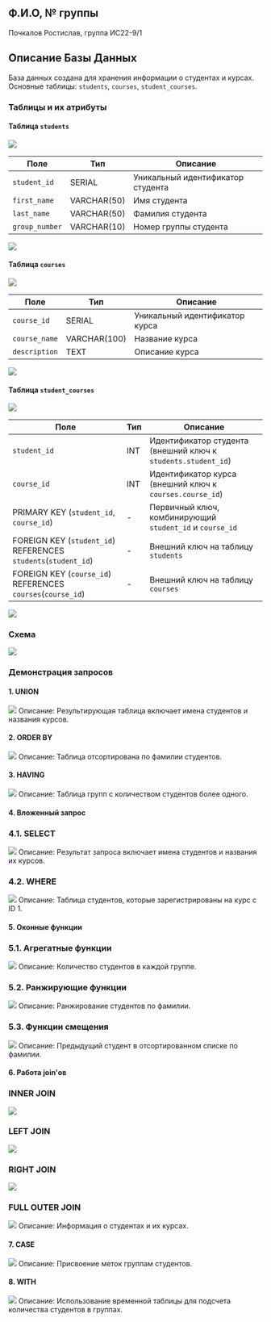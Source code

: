 

## Ф.И.О, № группы
Почкалов Ростислав, группа ИС22-9/1

## Описание Базы Данных
База данных создана для хранения информации о студентах и курсах. Основные таблицы: `students`, `courses`, `student_courses`.

### Таблицы и их атрибуты

#### Таблица `students`

![](/image/s1.png)

| Поле         | Тип         | Описание                        |
|--------------|-------------|---------------------------------|
| `student_id` | SERIAL      | Уникальный идентификатор студента |
| `first_name` | VARCHAR(50) | Имя студента                    |
| `last_name`  | VARCHAR(50) | Фамилия студента                |
| `group_number`| VARCHAR(10)| Номер группы студента           |

![](/image/students.png)


#### Таблица `courses`

![](/image/s2.png)

| Поле         | Тип         | Описание                        |
|--------------|-------------|---------------------------------|
| `course_id`  | SERIAL      | Уникальный идентификатор курса  |
| `course_name`| VARCHAR(100)| Название курса                  |
| `description`| TEXT        | Описание курса                  |

![](/image/c3.png)

#### Таблица `student_courses`

![](/image/s3.png)

| Поле         | Тип         | Описание                        |
|--------------|-------------|---------------------------------|
| `student_id` | INT         | Идентификатор студента (внешний ключ к `students.student_id`) |
| `course_id`  | INT         | Идентификатор курса (внешний ключ к `courses.course_id`)    |
| PRIMARY KEY (`student_id`, `course_id`) | - | Первичный ключ, комбинирующий `student_id` и `course_id` |
| FOREIGN KEY (`student_id`) REFERENCES `students`(`student_id`) | - | Внешний ключ на таблицу `students` |
| FOREIGN KEY (`course_id`) REFERENCES `courses`(`course_id`)    | - | Внешний ключ на таблицу `courses`  |

![](/image/students_courses.png)

### Схема
![](/image/image.png)

### Демонстрация запросов

#### 1. UNION
![](/image/1.jpg)
Описание: Результирующая таблица включает имена студентов и названия курсов.

#### 2. ORDER BY
![](/image/2.jpg)
Описание: Таблица отсортирована по фамилии студентов.

#### 3. HAVING
![](/image/3.jpg)
Описание: Таблица групп с количеством студентов более одного.

#### 4. Вложенный запрос
### 4.1. SELECT
![](/image/4.jpg)
Описание: Результат запроса включает имена студентов и названия их курсов.

### 4.2. WHERE
![](/image/5.jpg)
Описание: Таблица студентов, которые зарегистрированы на курс с ID 1.

#### 5. Оконные функции
### 5.1. Агрегатные функции
![](/image/6.jpg)
Описание: Количество студентов в каждой группе.

### 5.2. Ранжирующие функции
![](/image/7.jpg)
Описание: Ранжирование студентов по фамилии.

### 5.3. Функции смещения
![](/image/8.jpg)
Описание: Предыдущий студент в отсортированном списке по фамилии.

#### 6. Работа join'ов
### INNER JOIN
![](/image/9.jpg)
### LEFT JOIN
![](/image/10.jpg)
### RIGHT JOIN
![](/image/11.jpg)
### FULL OUTER JOIN
![](/image/12.jpg)
Описание: Информация о студентах и их курсах.

#### 7. CASE
![](/image/13.jpg)
Описание: Присвоение меток группам студентов.

#### 8. WITH
![](/image/14.jpg)
Описание: Использование временной таблицы для подсчета количества студентов в группах.
